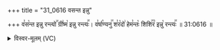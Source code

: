 +++
title = "31_0616 वसन्त इन्नु"

+++
व꣣स꣡न्त इन्नु रन्त्यो꣢꣯ ग्री꣣ष्म꣡ इन्नु रन्त्यः꣢꣯। व꣣र्षा꣡ण्यनु꣢꣯ श꣣र꣡दो꣢ हेम꣣न्तः꣡ शिशि꣢꣯र꣣ इन्नु꣡ रन्त्यः꣢꣯ ॥ 31:0616 ॥

<details><summary>विस्वर-मूलम् (VC)</summary>

वसन्त इन्नु रन्त्यो ग्रीष्म इन्नु रन्त्यः । वर्षाण्यनु शरदो हेमन्तः शिशिर इन्नु रन्त्यः ॥६१६
</details>